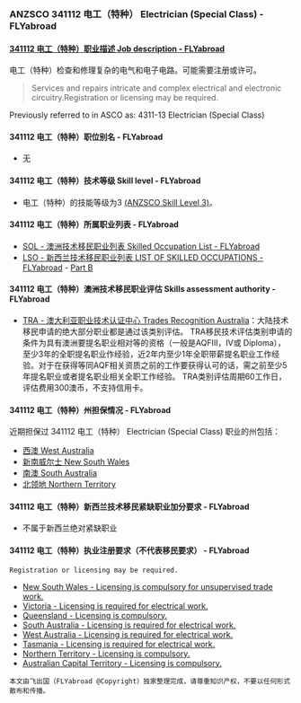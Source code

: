 ### ANZSCO 341112 电工（特种） Electrician (Special Class) - FLYabroad ###

####  [341112 电工（特种）职业描述 Job description - FLYabroad](http://www.flyabroadvisa.com/anzsco/3411.html#341112)

电工（特种）检查和修理复杂的电气和电子电路。可能需要注册或许可。

> Services and repairs intricate and complex electrical and electronic circuitry.Registration or licensing may be required.

Previously referred to in ASCO as:
4311-13 Electrician (Special Class)

#### 341112 电工（特种）职位别名 - FLYabroad
 
- 无

#### 341112 电工（特种）技术等级 Skill level - FLYabroad

- 电工（特种）的技能等级为3 [(ANZSCO Skill Level 3)](http://www.flyabroadvisa.com/anzsco/)。

#### 341112 电工（特种）所属职业列表 - FLYabroad

- [SOL - 澳洲技术移民职业列表 Skilled Occupation List - FLYabroad](http://www.flyabroadvisa.com/sol/)
- [LSO - 新西兰技术移民职业列表 LIST OF SKILLED OCCUPATIONS - FLYabroad](http://nz.flyabroadvisa.com/lso/) - [Part B](partb)

#### 341112 电工（特种）澳洲技术移民职业评估 Skills assessment authority - FLYabroad

- [TRA - 澳大利亚职业技术认证中心 Trades Recognition Australia](http://www.flyabroadvisa.com/ass/tra.html)：大陆技术移民申请的绝大部分职业都是通过该类别评估。
TRA移民技术评估类别申请的条件为具有澳洲要提名职业相对等的资格（一般是AQFIII，IV或 Diploma），至少3年的全职提名职业作经验，近2年内至少1年全职带薪提名职业工作经验。对于在获得等同AQF相关资质之前的工作要获得认可的话，需之前至少5年提名职业或者提名职业相关全职工作经验。
TRA类别评估周期60工作日，评估费用300澳币，不支持信用卡。

#### 341112 电工（特种）州担保情况 - FLYabroad

近期担保过 341112 电工（特种） Electrician (Special Class) 职业的州包括：

- [西澳 West Australia](http://www.flyabroadvisa.com/zdb/wa.html)
- [新南威尔士 New South Wales](http://www.flyabroadvisa.com/zdb/nsw.html)
- [南澳 South Australia](http://www.flyabroadvisa.com/zdb/sa.html)
- [北领地 Northern Territory](http://www.flyabroadvisa.com/zdb/nt.html)

#### 341112 电工（特种）新西兰技术移民紧缺职业加分要求 - FLYabroad

- 不属于新西兰绝对紧缺职业

#### 341112 电工（特种）执业注册要求（不代表移民要求） - FLYabroad

    Registration or licensing may be required.

- [New South Wales - Licensing is compulsory for unsupervised trade work.](http://www.fairtrading.nsw.gov.au/)
- [Victoria - Licensing is required for electrical work.](http://www.esv.vic.gov.au/)
- [Queensland - Licensing is compulsory.](http://www.justice.qld.gov.au/)
- [South Australia - Licensing is required for electrical work.](http://www.ocba.sa.gov.au/)
- [West Australia - Licensing is required for electrical work.](http://www.plumbers.wa.gov.au/index.html)
- [Tasmania - Licensing is required for electrical work.](http://workplacestandards.tas.gov.au/safety/electrical_safety)
- [Northern Territory - Licensing is compulsory.](http://www.electricallicensing.nt.gov.au/)
- [Australian Capital Territory - Licensing is compulsory.](http://www.actpla.act.gov.au/)


`本文由飞出国（FLYabroad @Copyright）独家整理完成，请尊重知识产权，不要以任何形式散布和传播。`